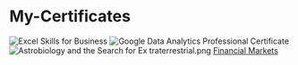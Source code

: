 # My-Certificates

![Excel Skills for Business](https://user-images.githubusercontent.com/62376291/160047051-d307a3bb-ce64-4892-815c-3ed0cc8bc8dd.png)
![Google Data Analytics Professional Certificate](https://user-images.githubusercontent.com/62376291/160047201-4ed20d6e-abaf-4456-bac0-0cd7d38257d7.png)
![Astrobiology and the Search for Ex traterrestrial.png](https://github.com/SirPhysics/My-Certificates/files/8347080/Astrobiology.and.the.Search.for.Ex.traterrestrial.png)
[Financial Markets](https://user-images.githubusercontent.com/62376291/160047477-263a2473-07d9-4b32-9ef2-957e4498e289.png)
